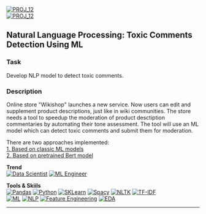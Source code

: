 [![PROJ_12](https://img.shields.io/badge/go%20to%20PROJECT-12%20Classic%20ML-87CEEB)](https://github.com/ivan-aleshin/yandex-practicum-projects/blob/main/12_nlp_toxic_comments_detection/12_nlp_toxic_comments_detection.ipynb)  
[![PROJ_12](https://img.shields.io/badge/go%20to%20PROJECT-12%20BERT-87CEEB)](https://github.com/ivan-aleshin/yandex-practicum-projects/blob/main/12_nlp_toxic_comments_detection/12_nlp_toxic_comments_detection_bert.ipynb)

## Natural Language Processing: Toxic Comments Detection Using ML

### Task
Develop NLP model to detect toxic comments.

### Description
Online store "Wikishop" launches a new service. Now users can edit and supplement product descriptions, just like in wiki communities. The store needs a tool to speedup the moderation of product desctiption commentaries by automating their tone assessment. The tool will use an ML model which can detect toxic comments and submit them for moderation.  

There are two approaches implemented:  
[1. Based on classic ML models](https://github.com/ivan-aleshin/yandex-practicum-projects/blob/main/12_nlp_toxic_comments_detection/12_nlp_toxic_comments_detection.ipynb)  
[2. Based on pretrained Bert model](https://github.com/ivan-aleshin/yandex-practicum-projects/blob/main/12_nlp_toxic_comments_detection/12_nlp_toxic_comments_detection_bert.ipynb)

**Trend**  
[![Data Scientist](https://img.shields.io/static/v1?label=Trend&message=Data%20Scientist&color=218c74)](#)
[![ML Engineer](https://img.shields.io/static/v1?label=Trend&message=ML%20Engineer&color=6495ED)](#)  

**Tools & Skiils**  
[![Pandas](https://img.shields.io/static/v1?label=tool&message=Pandas&color=40407a)](#)
[![Python](https://img.shields.io/static/v1?label=tool&message=Python&color=33d9b2)](#)
[![SKLearn](https://img.shields.io/static/v1?label=tool&message=sklearn&color=cd6133)](#)
[![Spacy](https://img.shields.io/static/v1?label=tool&message=Spacy&color=cd6133)](#)
[![NLTK](https://img.shields.io/static/v1?label=tool&message=nltk&color=cd6133)](#)
[![TF-IDF](https://img.shields.io/static/v1?label=tool&message=tf-idf&color=cd6133)](#)  
[![ML](https://img.shields.io/static/v1?label=skill&message=Machine%20Learning&color=1B9CFC)](#)
[![NLP](https://img.shields.io/static/v1?label=skill&message=Natural%20Language%20Processing&color=2ECC71)](#)
[![Feature Engineering](https://img.shields.io/static/v1?label=skill&message=Feature%20Engineering&color=B33771)](#)
[![EDA](https://img.shields.io/static/v1?label=skill&message=EDA&color=FFBF00)](#)  

***
